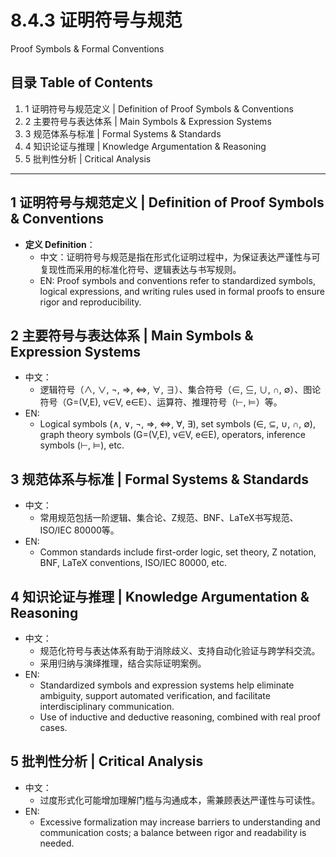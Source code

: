 # 8.4.3 证明符号与规范

Proof Symbols & Formal Conventions

## 目录 Table of Contents

1. 1 证明符号与规范定义 | Definition of Proof Symbols & Conventions
2. 2 主要符号与表达体系 | Main Symbols & Expression Systems
3. 3 规范体系与标准 | Formal Systems & Standards
4. 4 知识论证与推理 | Knowledge Argumentation & Reasoning
5. 5 批判性分析 | Critical Analysis

---

## 1 证明符号与规范定义 | Definition of Proof Symbols & Conventions

- **定义 Definition**：
  - 中文：证明符号与规范是指在形式化证明过程中，为保证表达严谨性与可复现性而采用的标准化符号、逻辑表达与书写规则。
  - EN: Proof symbols and conventions refer to standardized symbols, logical expressions, and writing rules used in formal proofs to ensure rigor and reproducibility.

## 2 主要符号与表达体系 | Main Symbols & Expression Systems

- 中文：
  - 逻辑符号（∧, ∨, ¬, ⇒, ⇔, ∀, ∃）、集合符号（∈, ⊆, ∪, ∩, ∅）、图论符号（G=(V,E), v∈V, e∈E）、运算符、推理符号（⊢, ⊨）等。
- EN:
  - Logical symbols (∧, ∨, ¬, ⇒, ⇔, ∀, ∃), set symbols (∈, ⊆, ∪, ∩, ∅), graph theory symbols (G=(V,E), v∈V, e∈E), operators, inference symbols (⊢, ⊨), etc.

## 3 规范体系与标准 | Formal Systems & Standards

- 中文：
  - 常用规范包括一阶逻辑、集合论、Z规范、BNF、LaTeX书写规范、ISO/IEC 80000等。
- EN:
  - Common standards include first-order logic, set theory, Z notation, BNF, LaTeX conventions, ISO/IEC 80000, etc.

## 4 知识论证与推理 | Knowledge Argumentation & Reasoning

- 中文：
  - 规范化符号与表达体系有助于消除歧义、支持自动化验证与跨学科交流。
  - 采用归纳与演绎推理，结合实际证明案例。
- EN:
  - Standardized symbols and expression systems help eliminate ambiguity, support automated verification, and facilitate interdisciplinary communication.
  - Use of inductive and deductive reasoning, combined with real proof cases.

## 5 批判性分析 | Critical Analysis

- 中文：
  - 过度形式化可能增加理解门槛与沟通成本，需兼顾表达严谨性与可读性。
- EN:
  - Excessive formalization may increase barriers to understanding and communication costs; a balance between rigor and readability is needed.
